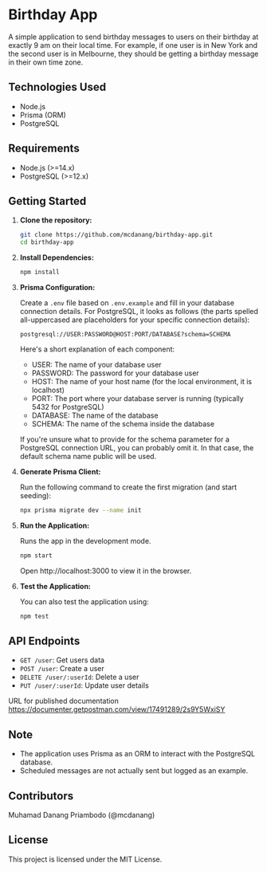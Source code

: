# Birthday App

A simple application to send birthday messages to users on their birthday at exactly 9 am on their local time.
For example, if one user is in New York and the second user is in Melbourne, they should be getting a birthday message in their own time zone.

## Technologies Used

- Node.js
- Prisma (ORM)
- PostgreSQL

## Requirements

- Node.js (>=14.x)
- PostgreSQL (>=12.x)

## Getting Started

1. **Clone the repository:**
   ```bash
   git clone https://github.com/mcdanang/birthday-app.git
   cd birthday-app
   ```
2. **Install Dependencies:**
   ```bash
   npm install
   ```
3. **Prisma Configuration:**
   
    Create a `.env` file based on `.env.example` and fill in your database connection details. For PostgreSQL, it looks as follows (the parts spelled all-uppercased are placeholders for your specific connection details):

    `postgresql://USER:PASSWORD@HOST:PORT/DATABASE?schema=SCHEMA`

    Here's a short explanation of each component:

      - USER: The name of your database user
      - PASSWORD: The password for your database user
      - HOST: The name of your host name (for the local environment, it is localhost)
      - PORT: The port where your database server is running (typically 5432 for PostgreSQL)
      - DATABASE: The name of the database
      - SCHEMA: The name of the schema inside the database

      If you're unsure what to provide for the schema parameter for a PostgreSQL connection URL, you can probably omit it. In that case, the default schema name public will be used.

4. **Generate Prisma Client:**
   
   Run the following command to create the first migration (and start seeding):
   ```bash
   npx prisma migrate dev --name init
   ```

5. **Run the Application:**
   
    Runs the app in the development mode.
    ```bash
    npm start
    ```
    Open http://localhost:3000 to view it in the browser.

6. **Test the Application:**
   
    You can also test the application using:
    ```bash
    npm test
    ```

## API Endpoints

- `GET /user`: Get users data
- `POST /user`: Create a user
- `DELETE /user/:userId`: Delete a user
- `PUT /user/:userId`: Update user details
  
URL for published documentation
https://documenter.getpostman.com/view/17491289/2s9Y5WxiSY


## Note

- The application uses Prisma as an ORM to interact with the PostgreSQL database.
- Scheduled messages are not actually sent but logged as an example.

## Contributors

Muhamad Danang Priambodo (@mcdanang)

## License

This project is licensed under the MIT License.